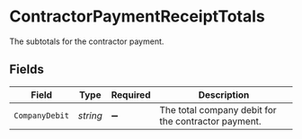 # ContractorPaymentReceiptTotals

The subtotals for the contractor payment.


## Fields

| Field                                               | Type                                                | Required                                            | Description                                         |
| --------------------------------------------------- | --------------------------------------------------- | --------------------------------------------------- | --------------------------------------------------- |
| `CompanyDebit`                                      | *string*                                            | :heavy_minus_sign:                                  | The total company debit for the contractor payment. |